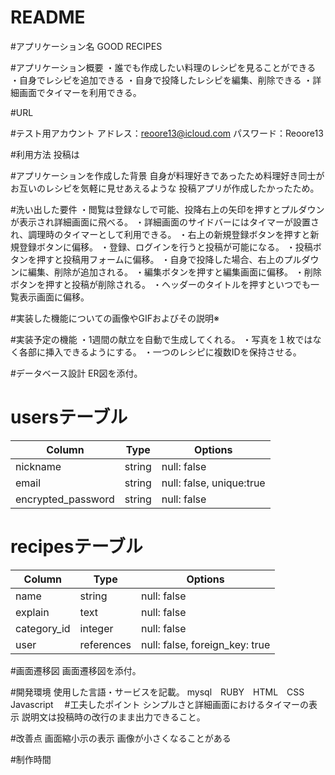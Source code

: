 # README

#アプリケーション名
GOOD RECIPES

#アプリケーション概要
・誰でも作成したい料理のレシピを見ることができる
・自身でレシピを追加できる
・自身で投降したレシピを編集、削除できる
・詳細画面でタイマーを利用できる。


#URL

#テスト用アカウント
アドレス：reoore13@icloud.com
パスワード：Reoore13

#利用方法
投稿は

#アプリケーションを作成した背景
自身が料理好きであったため料理好き同士がお互いのレシピを気軽に見せあえるような
投稿アプリが作成したかったため。


#洗い出した要件
・閲覧は登録なしで可能、投降右上の矢印を押すとプルダウンが表示され詳細画面に飛べる。
・詳細画面のサイドバーにはタイマーが設置され、調理時のタイマーとして利用できる。
・右上の新規登録ボタンを押すと新規登録ボタンに偏移。
・登録、ログインを行うと投稿が可能になる。
・投稿ボタンを押すと投稿用フォームに偏移。
・自身で投降した場合、右上のプルダウンに編集、削除が追加される。
・編集ボタンを押すと編集画面に偏移。
・削除ボタンを押すと投稿が削除される。
・ヘッダーのタイトルを押すといつでも一覧表示画面に偏移。

#実装した機能についての画像やGIFおよびその説明※

#実装予定の機能
・1週間の献立を自動で生成してくれる。
・写真を１枚ではなく各部に挿入できるようにする。
・一つのレシピに複数IDを保持させる。

#データベース設計	ER図を添付。
# usersテーブル
| Column             | Type   | Options                 |
| ------------------ | ------ | -----------             |
| nickname           | string | null: false             |
| email              | string | null: false, unique:true|
| encrypted_password | string | null: false             |

# recipesテーブル
| Column             | Type       | Options                       |
| ------             | ------     | -----------                   |
| name               | string     | null: false                   |
| explain            |  text      | null: false                   |
| category_id        | integer    | null: false                   |
| user               | references | null: false, foreign_key: true|
#画面遷移図	画面遷移図を添付。

#開発環境	使用した言語・サービスを記載。
mysql　RUBY　HTML　CSS　Javascript　
#工夫したポイント
シンプルさと詳細画面におけるタイマーの表示
説明文は投稿時の改行のまま出力できること。

#改善点
画面縮小示の表示
画像が小さくなることがある

#制作時間